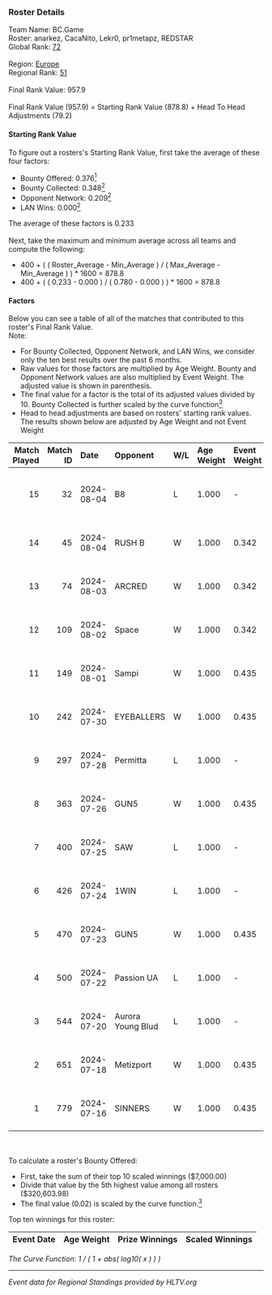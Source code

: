 ### Roster Details<br />
Team Name: BC.Game<br />
Roster: anarkez, CacaNito, Lekr0, pr1metapz, REDSTAR<br />
Global Rank: [72](../standings_global.md)<br />
<br />
Region: [Europe]( ../standings_europe.md)<br />
Regional Rank: [51]( ../standings_europe.md)<br />
<br />
Final Rank Value:  957.9<br />
<br />
Final Rank Value (957.9) = Starting Rank Value (878.8) + Head To Head Adjustments (79.2)<br />

#### Starting Rank Value<br />
To figure out a rosters's Starting Rank Value, first take the average of these four factors:<br />
- Bounty Offered: 0.376[<sup>1</sup>](#table2)
- Bounty Collected: 0.348[<sup>2</sup>](#table1)
- Opponent Network: 0.209[<sup>2</sup>](#table1)
- LAN Wins: 0.000[<sup>2</sup>](#table1)

The average of these factors is 0.233<br />
<br />
Next, take the maximum and minimum average across all teams and compute the following:<br />
- 400 + ( ( Roster_Average - Min_Average ) / ( Max_Average - Min_Average ) ) * 1600 = 878.8
- 400 + ( ( 0.233 - 0.000 ) / ( 0.780 - 0.000 ) ) * 1600 = 878.8


#### Factors<br />
Below you can see a table of all of the matches that contributed to this roster's Final Rank Value.<br />
Note:<br />

- For Bounty Collected, Opponent Network, and LAN Wins, we consider only the ten best results over the past 6 months.
- Raw values for those factors are multiplied by Age Weight. Bounty and Opponent Network values are also multiplied by Event Weight. The adjusted value is shown in parenthesis.
- The final value for a factor is the total of its adjusted values divided by 10. Bounty Collected is further scaled by the curve function[<sup>3</sup>](#curveFunction)
- Head to head adjustments are based on rosters' starting rank values. The results shown below are adjusted by Age Weight and not Event Weight
<span id="table1"></span><br />


| Match Played | Match ID | Date       | Opponent          | W/L | Age Weight | Event Weight | Bounty Collected | Opponent Network | LAN Wins  | H2H Adj. | Roster                                       |
| -: | -: | :- | :- | :- | :- | :- | :- | :- | :- | -: | :- |
|           15 |       32 | 2024-08-04 | B8                | L   | 1.000      | -            | -                | -                | -         |    -7.32 | anarkez, CacaNito, Lekr0, pr1metapz, REDSTAR |
|           14 |       45 | 2024-08-04 | RUSH B            | W   | 1.000      | 0.342        | 0.026 (0.009)    | 0.379 (0.130)    | 0 (0.000) |    15.64 | anarkez, CacaNito, joel, Lekr0, pr1metapz    |
|           13 |       74 | 2024-08-03 | ARCRED            | W   | 1.000      | 0.342        | 0.041 (0.014)    | 0.377 (0.129)    | 0 (0.000) |    17.41 | anarkez, CacaNito, joel, Lekr0, pr1metapz    |
|           12 |      109 | 2024-08-02 | Space             | W   | 1.000      | 0.342        | 0.006 (0.002)    | 0.439 (0.150)    | 0 (0.000) |    12.45 | anarkez, CacaNito, joel, Lekr0, pr1metapz    |
|           11 |      149 | 2024-08-01 | Sampi             | W   | 1.000      | 0.435        | 0.027 (0.012)    | 1.000 (0.435)    | 0 (0.000) |    14.15 | anarkez, CacaNito, joel, Lekr0, pr1metapz    |
|           10 |      242 | 2024-07-30 | EYEBALLERS        | W   | 1.000      | 0.435        | 0.005 (0.002)    | 0.499 (0.217)    | 0 (0.000) |    11.41 | anarkez, CacaNito, joel, Lekr0, pr1metapz    |
|            9 |      297 | 2024-07-28 | Permitta          | L   | 1.000      | -            | -                | -                | -         |   -14.95 | anarkez, CacaNito, joel, Lekr0, pr1metapz    |
|            8 |      363 | 2024-07-26 | GUN5              | W   | 1.000      | 0.435        | 0.072 (0.031)    | 0.562 (0.244)    | 0 (0.000) |    15.29 | anarkez, CacaNito, joel, Lekr0, pr1metapz    |
|            7 |      400 | 2024-07-25 | SAW               | L   | 1.000      | -            | -                | -                | -         |    -5.43 | anarkez, CacaNito, joel, Lekr0, pr1metapz    |
|            6 |      426 | 2024-07-24 | 1WIN              | L   | 1.000      | -            | -                | -                | -         |   -12.45 | anarkez, CacaNito, joel, Lekr0, pr1metapz    |
|            5 |      470 | 2024-07-23 | GUN5              | W   | 1.000      | 0.435        | 0.072 (0.031)    | 0.562 (0.244)    | 0 (0.000) |    16.59 | anarkez, CacaNito, joel, Lekr0, pr1metapz    |
|            4 |      500 | 2024-07-22 | Passion UA        | L   | 1.000      | -            | -                | -                | -         |    -6.96 | anarkez, CacaNito, joel, Lekr0, pr1metapz    |
|            3 |      544 | 2024-07-20 | Aurora Young Blud | L   | 1.000      | -            | -                | -                | -         |   -14.71 | anarkez, CacaNito, joel, Lekr0, pr1metapz    |
|            2 |      651 | 2024-07-18 | Metizport         | W   | 1.000      | 0.435        | 0.036 (0.016)    | 0.444 (0.193)    | 0 (0.000) |    18.37 | anarkez, CacaNito, joel, Lekr0, pr1metapz    |
|            1 |      779 | 2024-07-16 | SINNERS           | W   | 1.000      | 0.435        | 0.037 (0.016)    | 0.808 (0.351)    | 0 (0.000) |    19.68 | anarkez, CacaNito, joel, Lekr0, pr1metapz    |

<br />
<span id="table2"></span><br />
To calculate a roster's Bounty Offered:<br />

- First, take the sum of their top 10 scaled winnings ($7,000.00)
- Divide that value by the 5th highest value among all rosters ($320,603.98)
- The final value (0.02) is scaled by the curve function.[<sup>3</sup>](#curveFunction)

Top ten winnings for this roster:<br />

| Event Date | Age Weight | Prize Winnings | Scaled Winnings |
| :- | -: | :- | :- |


<span id="curveFunction"></span>_The Curve Function: 1 / ( 1 + abs( log10( x ) ) )_<br />

---
_Event data for Regional Standings provided by HLTV.org_<br />
